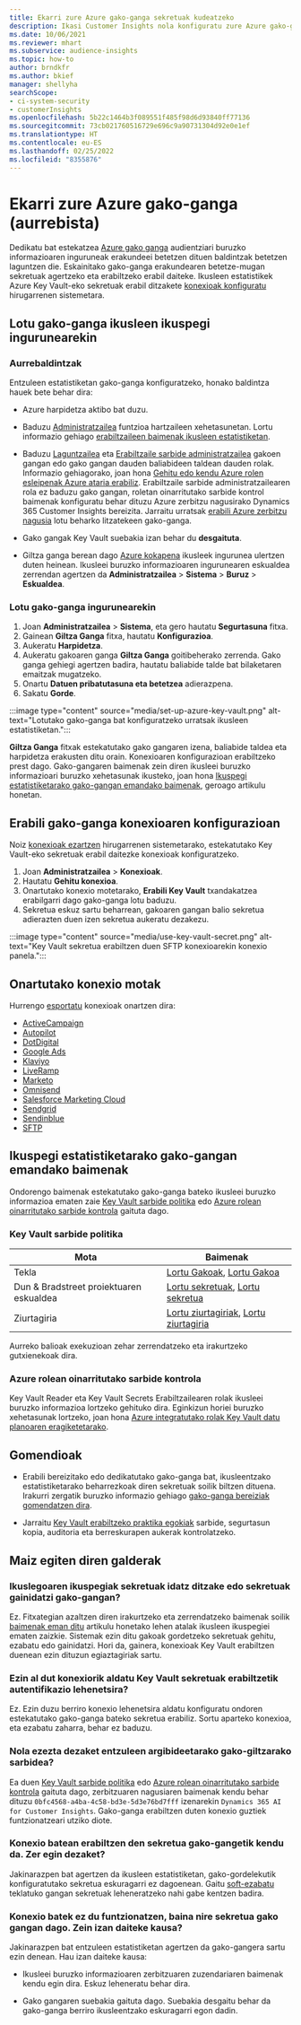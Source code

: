 ```yaml
---
title: Ekarri zure Azure gako-ganga sekretuak kudeatzeko
description: Ikasi Customer Insights nola konfiguratu zure Azure gako-ganga erabiltzeko.
ms.date: 10/06/2021
ms.reviewer: mhart
ms.subservice: audience-insights
ms.topic: how-to
author: brndkfr
ms.author: bkief
manager: shellyha
searchScope:
- ci-system-security
- customerInsights
ms.openlocfilehash: 5b22c1464b3f089551f485f98d6d93840ff77136
ms.sourcegitcommit: 73cb021760516729e696c9a90731304d92e0e1ef
ms.translationtype: HT
ms.contentlocale: eu-ES
ms.lasthandoff: 02/25/2022
ms.locfileid: "8355876"
---
```

# <a name="bring-your-own-azure-key-vault-preview"></a>Ekarri zure Azure gako-ganga (aurrebista)

Dedikatu bat estekatzea [Azure gako ganga](/azure/key-vault/general/basic-concepts) audientziari buruzko informazioaren inguruneak erakundeei betetzen dituen baldintzak betetzen laguntzen die.
Eskainitako gako-ganga erakundearen betetze-mugan sekretuak agertzeko eta erabiltzeko erabil daiteke. Ikusleen estatistikek Azure Key Vault-eko sekretuak erabil ditzakete [konexioak konfiguratu](connections.md) hirugarrenen sistemetara.

## <a name="link-the-key-vault-to-the-audience-insights-environment"></a>Lotu gako-ganga ikusleen ikuspegi ingurunearekin

### <a name="prerequisites"></a>Aurrebaldintzak

Entzuleen estatistiketan gako-ganga konfiguratzeko, honako baldintza hauek bete behar dira:

- Azure harpidetza aktibo bat duzu.

- Baduzu [Administratzailea](permissions.md#administrator) funtzioa hartzaileen xehetasunetan. Lortu informazio gehiago [erabiltzaileen baimenak ikusleen estatistiketan](permissions.md#assign-roles-and-permissions).

- Baduzu [Laguntzailea](/azure/role-based-access-control/built-in-roles#contributor) eta [Erabiltzaile sarbide administratzailea](/azure/role-based-access-control/built-in-roles#user-access-administrator) gakoen gangan edo gako gangan dauden baliabideen taldean dauden rolak. Informazio gehiagorako, joan hona [Gehitu edo kendu Azure rolen esleipenak Azure ataria erabiliz](/azure/role-based-access-control/role-assignments-portal). Erabiltzaile sarbide administratzailearen rola ez baduzu gako gangan, roletan oinarritutako sarbide kontrol baimenak konfiguratu behar dituzu Azure zerbitzu nagusirako Dynamics 365 Customer Insights bereizita. Jarraitu urratsak [erabili Azure zerbitzu nagusia](connect-service-principal.md) lotu beharko litzatekeen gako-ganga.

- Gako gangak Key Vault suebakia izan behar du **desgaituta**.

- Giltza ganga berean dago [Azure kokapena](https://azure.microsoft.com/global-infrastructure/geographies/#overview) ikusleek ingurunea ulertzen duten heinean. Ikusleei buruzko informazioaren ingurunearen eskualdea zerrendan agertzen da **Administratzailea** > **Sistema** > **Buruz** > **Eskualdea**.

### <a name="link-a-key-vault-to-the-environment"></a>Lotu gako-ganga ingurunearekin

1. Joan **Administratzailea** > **Sistema**, eta gero hautatu **Segurtasuna** fitxa.
1. Gainean **Giltza Ganga** fitxa, hautatu **Konfigurazioa**.
1. Aukeratu **Harpidetza**.
1. Aukeratu gakoaren ganga **Giltza Ganga** goitibeherako zerrenda. Gako ganga gehiegi agertzen badira, hautatu baliabide talde bat bilaketaren emaitzak mugatzeko.
1. Onartu **Datuen pribatutasuna eta betetzea** adierazpena.
1. Sakatu **Gorde**.

:::image type="content" source="media/set-up-azure-key-vault.png" alt-text="Lotutako gako-ganga bat konfiguratzeko urratsak ikusleen estatistiketan.":::

**Giltza Ganga** fitxak estekatutako gako gangaren izena, baliabide taldea eta harpidetza erakusten ditu orain. Konexioaren konfigurazioan erabiltzeko prest dago.
Gako-gangaren baimenak zein diren ikusleei buruzko informazioari buruzko xehetasunak ikusteko, joan hona [Ikuspegi estatistiketarako gako-gangan emandako baimenak](#permissions-granted-on-the-key-vault-to-audience-insights), geroago artikulu honetan.

## <a name="use-the-key-vault-in-the-connection-setup"></a>Erabili gako-ganga konexioaren konfigurazioan

Noiz [konexioak ezartzen](connections.md) hirugarrenen sistemetarako, estekatutako Key Vault-eko sekretuak erabil daitezke konexioak konfiguratzeko.

1. Joan **Administratzailea** > **Konexioak**.
1. Hautatu **Gehitu konexioa**.
1. Onartutako konexio motetarako, **Erabili Key Vault** txandakatzea erabilgarri dago gako-ganga lotu baduzu.
1. Sekretua eskuz sartu beharrean, gakoaren gangan balio sekretua adierazten duen izen sekretua aukeratu dezakezu.

:::image type="content" source="media/use-key-vault-secret.png" alt-text="Key Vault sekretua erabiltzen duen SFTP konexioarekin konexio panela.":::

## <a name="supported-connection-types"></a>Onartutako konexio motak

Hurrengo [esportatu](export-destinations.md) konexioak onartzen dira:

* [ActiveCampaign](export-active-campaign.md)
* [Autopilot](export-autopilot.md)
* [DotDigital](export-dotdigital.md)
* [Google Ads](export-google-ads.md)
* [Klaviyo](export-klaviyo.md)
* [LiveRamp](export-liveramp.md)
* [Marketo](export-marketo.md)
* [Omnisend](export-omnisend.md)
* [Salesforce Marketing Cloud](export-salesforce.md)
* [Sendgrid](export-sendgrid.md)
* [Sendinblue](export-sendinblue.md)
* [SFTP](export-sftp.md)

## <a name="permissions-granted-on-the-key-vault-to-audience-insights"></a>Ikuspegi estatistiketarako gako-gangan emandako baimenak

Ondorengo baimenak estekatutako gako-ganga bateko ikusleei buruzko informazioa ematen zaie [Key Vault sarbide politika](/azure/key-vault/general/assign-access-policy?tabs=azure-portal) edo [Azure rolean oinarritutako sarbide kontrola](/azure/key-vault/general/rbac-guide?tabs=azure-cli) gaituta dago.

### <a name="key-vault-access-policy"></a>Key Vault sarbide politika

| Mota        | Baimenak          |
| ----------- | -------------------- |
| Tekla         | [Lortu Gakoak](/rest/api/keyvault/get-keys), [Lortu Gakoa](/rest/api/keyvault/get-key)                                 |
| Dun & Bradstreet proiektuaren eskualdea      | [Lortu sekretuak](/rest/api/keyvault/get-secrets), [Lortu sekretua](/rest/api/keyvault/get-secret)                     |
| Ziurtagiria | [Lortu ziurtagiriak](/rest/api/keyvault/get-certificates), [Lortu ziurtagiria](/rest/api/keyvault/get-certificate) |

Aurreko balioak exekuzioan zehar zerrendatzeko eta irakurtzeko gutxienekoak dira.

### <a name="azure-role-based-access-control"></a>Azure rolean oinarritutako sarbide kontrola

Key Vault Reader eta Key Vault Secrets Erabiltzailearen rolak ikusleei buruzko informazioa lortzeko gehituko dira. Eginkizun horiei buruzko xehetasunak lortzeko, joan hona [Azure integratutako rolak Key Vault datu planoaren eragiketetarako](/azure/key-vault/general/rbac-guide?tabs=azure-cli).

## <a name="recommendations"></a>Gomendioak

- Erabili bereizitako edo dedikatutako gako-ganga bat, ikusleentzako estatistiketarako beharrezkoak diren sekretuak soilik biltzen dituena. Irakurri zergatik buruzko informazio gehiago [gako-ganga bereiziak gomendatzen dira](/azure/key-vault/general/best-practices#why-we-recommend-separate-key-vaults).

- Jarraitu [Key Vault erabiltzeko praktika egokiak](/azure/key-vault/general/best-practices#turn-on-logging) sarbide, segurtasun kopia, auditoria eta berreskurapen aukerak kontrolatzeko.

## <a name="frequently-asked-questions"></a>Maiz egiten diren galderak

### <a name="can-audience-insights-write-secrets-or-overwrite-secrets-into-the-key-vault"></a>Ikuslegoaren ikuspegiak sekretuak idatz ditzake edo sekretuak gainidatzi gako-gangan?

Ez. Fitxategian azaltzen diren irakurtzeko eta zerrendatzeko baimenak soilik [baimenak eman ditu](#permissions-granted-on-the-key-vault-to-audience-insights) artikulu honetako lehen atalak ikusleen ikuspegiei ematen zaizkie. Sistemak ezin ditu gakoak gordetzeko sekretuak gehitu, ezabatu edo gainidatzi. Hori da, gainera, konexioak Key Vault erabiltzen duenean ezin dituzun egiaztagiriak sartu.

### <a name="can-i-change-a-connection-from-using-key-vault-secrets-to-default-authentication"></a>Ezin al dut konexiorik aldatu Key Vault sekretuak erabiltzetik autentifikazio lehenetsira?

Ez. Ezin duzu berriro konexio lehenetsira aldatu konfiguratu ondoren estekatutako gako-ganga bateko sekretua erabiliz. Sortu aparteko konexioa, eta ezabatu zaharra, behar ez baduzu.

### <a name="how-can-i-revoke-access-to-a-key-vault-for-audience-insights"></a>Nola ezezta dezaket entzuleen argibideetarako gako-giltzarako sarbidea?

Ea duen [Key Vault sarbide politika](/azure/key-vault/general/assign-access-policy?tabs=azure-portal) edo [Azure rolean oinarritutako sarbide kontrola](/azure/key-vault/general/rbac-guide?tabs=azure-cli) gaituta dago, zerbitzuaren nagusiaren baimenak kendu behar dituzu `0bfc4568-a4ba-4c58-bd3e-5d3e76bd7fff` izenarekin `Dynamics 365 AI for Customer Insights`. Gako-ganga erabiltzen duten konexio guztiek funtzionatzeari utziko diote.

### <a name="a-secret-thats-used-in-a-connection-got-removed-from-the-key-vault-what-can-i-do"></a>Konexio batean erabiltzen den sekretua gako-gangetik kendu da. Zer egin dezaket?

Jakinarazpen bat agertzen da ikusleen estatistiketan, gako-gordelekutik konfiguratutako sekretua eskuragarri ez dagoenean. Gaitu [soft-ezabatu](/azure/key-vault/general/soft-delete-overview) teklatuko gangan sekretuak leheneratzeko nahi gabe kentzen badira.

### <a name="a-connection-doesnt-work-but-my-secret-is-in-the-key-vault-what-might-be-the-cause"></a>Konexio batek ez du funtzionatzen, baina nire sekretua gako gangan dago. Zein izan daiteke kausa?

Jakinarazpen bat entzuleen estatistiketan agertzen da gako-gangera sartu ezin denean. Hau izan daiteke kausa:

- Ikusleei buruzko informazioaren zerbitzuaren zuzendariaren baimenak kendu egin dira. Eskuz leheneratu behar dira.

- Gako gangaren suebakia gaituta dago. Suebakia desgaitu behar da gako-ganga berriro ikusleentzako eskuragarri egon dadin.
